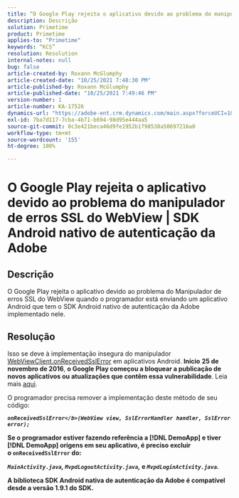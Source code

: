 ```yaml
---
title: “O Google Play rejeita o aplicativo devido ao problema do manipulador de erros SSL do WebView | SDK Android nativo de autenticação da Adobe”
description: Descrição
solution: Primetime
product: Primetime
applies-to: "Primetime"
keywords: “KCS”
resolution: Resolution
internal-notes: null
bug: false
article-created-by: Roxann McGlumphy
article-created-date: "10/25/2021 7:48:30 PM"
article-published-by: Roxann McGlumphy
article-published-date: "10/25/2021 7:49:46 PM"
version-number: 1
article-number: KA-17526
dynamics-url: "https://adobe-ent.crm.dynamics.com/main.aspx?forceUCI=1&pagetype=entityrecord&etn=knowledgearticle&id=cd131085-cc35-ec11-b6e6-000d3a3485ea"
exl-id: 7ba7d117-7cba-4b71-b694-98d95e444aa5
source-git-commit: 0c3e421beca46d9fe1952b1f98538a50697216a0
workflow-type: tm+mt
source-wordcount: '155'
ht-degree: 100%

---
```


# O Google Play rejeita o aplicativo devido ao problema do manipulador de erros SSL do WebView | SDK Android nativo de autenticação da Adobe

## Descrição

O Google Play rejeita o aplicativo devido ao problema do Manipulador de erros SSL do WebView quando o programador está enviando um aplicativo Android que tem o SDK Android nativo de autenticação da Adobe implementado nele.

## Resolução


Isso se deve à implementação insegura do manipulador [WebViewClient.onReceivedSslError](https://developer.android.com/reference/android/webkit/WebViewClient.html#onReceivedSslError%28android.webkit.WebView,%20android.webkit.SslErrorHandler,%20android.net.http.SslError%29) em aplicativos Android. <b>Início</b> <b>25 de novembro de 2016</b>, <b>o Google Play começou a bloquear a publicação de novos aplicativos ou atualizações que contêm essa vulnerabilidade</b>. Leia mais [aqui](https://support.google.com/faqs/answer/7071387?hl=br).

O programador precisa remover a implementação deste método de seu código:

<b>*`onReceivedSslError</b>(WebView view, SslErrorHandler handler, SslError error);`*

Se o programador estiver fazendo referência a [!DNL DemoApp] e tiver [!DNL DemoApp] origens em seu aplicativo, é preciso excluir o <b>`onReceivedSslError` </b>do:

*`MainActivity.java`, `MvpdLogoutActivity.java`,* e *`MvpdLoginActivity.java`.*

A biblioteca SDK Android nativa de autenticação da Adobe é compatível desde a versão 1.9.1 do SDK.
